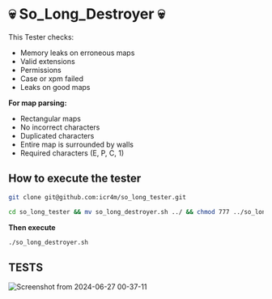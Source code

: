 # 💀 So_Long_Destroyer 💀

This Tester checks:

- Memory leaks on erroneous maps
- Valid extensions
- Permissions
- Case or xpm failed
- Leaks on good maps

**For map parsing:**
- Rectangular maps
- No incorrect characters
- Duplicated characters
- Entire map is surrounded by walls
- Required characters (E, P, C, 1)

## How to execute the tester

```bash
git clone git@github.com:icr4m/so_long_tester.git
```
```bash
cd so_long_tester && mv so_long_destroyer.sh ../ && chmod 777 ../so_long_destroyer.sh && cd ../
```
**Then execute**
```bash
./so_long_destroyer.sh
```

## TESTS

![Screenshot from 2024-06-27 00-37-11](https://github.com/icr4m/so_long_tester/assets/164266089/eba668b3-c843-43be-a449-cb91ca691714)
